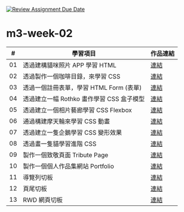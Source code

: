 [![Review Assignment Due Date](https://classroom.github.com/assets/deadline-readme-button-24ddc0f5d75046c5622901739e7c5dd533143b0c8e959d652212380cedb1ea36.svg)](https://classroom.github.com/a/vlJXFE8Y)

# m3-week-02

| #   | 學習項目                                  | 作品連結                                                                  |
| --- | ----------------------------------------- | ------------------------------------------------------------------------- |
| 01  | 透過建構貓咪照片 APP 學習 HTML            | [連結](https://snershen.github.io/m3-week-02-snershen/cat_photo_app)      |
| 02  | 透過製作一個咖啡目錄，來學習 CSS          | [連結](https://snershen.github.io/m3-week-02-snershen/cafe_menu/)         |
| 03  | 透過一個註冊表單，學習 HTML Form (表單)   | [連結](https://snershen.github.io/m3-week-02-snershen/registration_form/) |
| 04  | 透過建立一幅 Rothko 畫作學習 CSS 盒子模型 | [連結](https://snershen.github.io/m3-week-02-snershen/rothko_painting/)   |
| 05  | 透過建立一個相片藝廊學習 CSS Flexbox      | [連結](https://snershen.github.io/m3-week-02-snershen/photo_gallery/)     |
| 06  | 通過構建摩天輪來學習 CSS 動畫             | [連結](https://snershen.github.io/m3-week-02-snershen/ferris_wheel/)      |
| 07  | 透過建立一隻企鵝學習 CSS 變形效果         | [連結](https://snershen.github.io/m3-week-02-snershen/penguin/)           |
| 08  | 透過畫一隻貓學習進階 CSS                  | [連結](https://snershen.github.io/m3-week-02-snershen/cat_painting/)      |
| 09  | 製作一個致敬頁面 Tribute Page             | [連結](https://snershen.github.io/m3-week-02-snershen/tribute_page/)      |
| 10  | 製作一個個人作品集網站 Portfolio          | [連結](https://snershen.github.io/m3-week-02-snershen/full_page_layout/)  |
| 11  | 導覽列切板                                | [連結](https://snershen.github.io/m3-week-02-snershen/navbar/)            |
| 12  | 頁尾切板                                  | [連結](https://snershen.github.io/m3-week-02-snershen/footer/)            |
| 13  | RWD 網頁切板                              | [連結](https://snershen.github.io/m3-week-02-snershen/rwd/)               |
